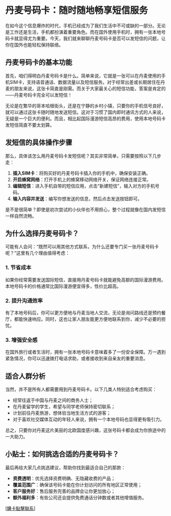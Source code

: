 # 丹麦号码卡：随时随地畅享短信服务

在如今这个信息爆炸的时代，手机已经成为了我们生活中不可或缺的一部分。无论是工作还是生活，手机都扮演着重要角色。而在国外使用手机时，拥有一张本地号码卡就显得尤为重要。今天，我们就来聊聊丹麦号码卡是否可以发短信的问题，让你在国外也能轻松保持联络。

## 丹麦号码卡的基本功能

首先，咱们得明白丹麦号码卡是什么。简单来说，它就是一张可以在丹麦使用的手机SIM卡，支持语音通话、数据流量以及短信服务。对于经常出差或长期居住在丹麦的朋友来说，这张卡简直是刚需。而关于大家最关心的短信功能，答案是肯定的——丹麦号码卡完全可以发短信！

无论是在繁华的哥本哈根街头，还是在宁静的乡村小镇，只要你的手机信号良好，就可以通过这张卡随时随地发送短信。这对于习惯了国内即时通讯方式的人来说，无疑是一个巨大的便利。而且，相比起国际漫游短信高昂的费用，使用本地号码卡发短信简直不要太划算。

## 发短信的具体操作步骤

那么，具体该怎么用丹麦号码卡发短信呢？其实非常简单，只需要按照以下几步走：

1. **插入SIM卡**：将购买好的丹麦号码卡插入你的手机中，确保安装正确。
2. **开启蜂窝网络**：打开手机上的蜂窝移动网络开关，保证网络连接正常。
3. **编辑短信**：进入手机自带的短信应用，点击“新建短信”，输入对方的手机号码。
4. **输入内容并发送**：编写你想发送的信息，然后点击发送按钮即可。

是不是很简单？即使是初次尝试的小伙伴也不用担心，整个过程就像在国内发短信一样自然流畅。

## 为什么选择丹麦号码卡？

可能有人会问：“既然可以用其他方式联系，为什么还要专门买一张丹麦号码卡呢？”这里有几个理由值得考虑：

### 1. 节省成本
如果你经常需要发送国际短信，直接用丹麦号码卡就能避免高额的国际漫游费用。本地号码卡的价格通常比国际漫游便宜得多，性价比超高。

### 2. 提升沟通效率
有了本地号码后，你可以更方便地与丹麦当地人交流，无论是询问路线还是预约餐厅，都能快速响应。同时，这也让家人朋友能更方便地联系到你，减少不必要的担忧。

### 3. 增强安全感
在国外旅行或者生活时，拥有一张本地号码卡意味着多了一份安全保障。万一遇到紧急情况，你可以迅速拨打电话求助，或者接收到来自亲友的重要消息。

## 适合人群分析

当然，并不是所有人都需要用到丹麦号码卡。以下几类人特别适合考虑购买：

- 经常往返于中国与丹麦之间的商务人士；
- 在丹麦留学的学生，希望与同学老师保持密切联系；
- 计划前往丹麦旅游，想体验当地生活方式的游客；
- 对于喜欢社交媒体互动的年轻人来说，拥有一个本地号码也显得更有吸引力。

总之，只要你对丹麦这片美丽的北欧国度感兴趣，这张号码卡都会成为你旅途中的一大助力。

## 小贴士：如何挑选合适的丹麦号码卡？

最后再给大家几点挑选建议，帮助你找到最适合自己的那款：

- **资费透明**：优先选择资费明确、无隐藏收费的产品；
- **覆盖范围广**：确保该号码卡能在你计划访问的所有地区正常使用；
- **客户服务好**：售后服务完善的品牌会让你更加放心；
- **额外福利多**：有些公司还会提供免费通话分钟数或者其他增值服务。

[[購卡點擊聯系](https://t.me/s/esim1088)]